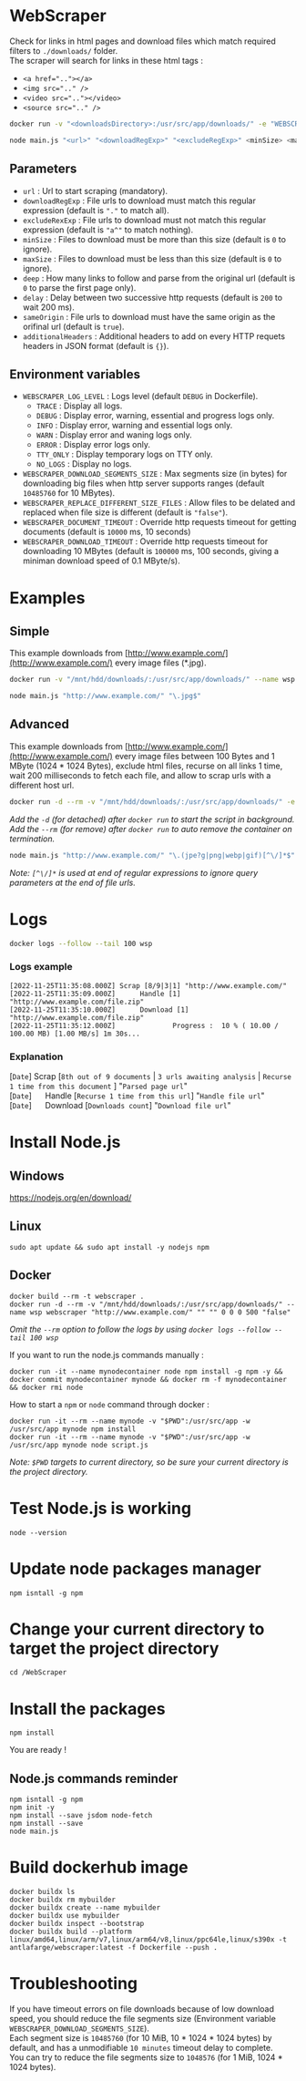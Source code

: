WebScraper
==========

Check for links in html pages and download files which match required filters to `./downloads/` folder.  
The scraper will search for links in these html tags :
- `<a href=".."></a>`
- `<img src=".." />`
- `<video src=".."></video>`
- `<source src=".." />`

```bash
docker run -v "<downloadsDirectory>:/usr/src/app/downloads/" -e "WEBSCRAPER_LOG_LEVEL=DEBUG" --name wsp antlafarge/webscraper "<url>" "<downloadRegExp>" "<excludeRegExp>" <minSize> <maxSize> <deep> <delay> "<sameOrigin>" "<additionalHeaders>"

node main.js "<url>" "<downloadRegExp>" "<excludeRegExp>" <minSize> <maxSize> <deep> <delay> "<sameOrigin>" "<additionalHeaders>"
```

## Parameters

- `url` : Url to start scraping (mandatory).
- `downloadRegExp` : File urls to download must match this regular expression (default is `"."` to match all).
- `excludeRexExp` : File urls to download must not match this regular expression (default is `"a^"` to match nothing).
- `minSize` : Files to download must be more than this size (default is `0` to ignore).
- `maxSize` : Files to download must be less than this size (default is `0` to ignore).
- `deep` : How many links to follow and parse from the original url (default is `0` to parse the first page only).
- `delay` : Delay between two successive http requests (default is `200` to wait 200 ms).
- `sameOrigin` : File urls to download must have the same origin as the orifinal url (default is `true`).
- `additionalHeaders` : Additional headers to add on every HTTP requets headers in JSON format (default is `{}`).

## Environment variables

- `WEBSCRAPER_LOG_LEVEL` : Logs level (default `DEBUG` in Dockerfile).
    - `TRACE` : Display all logs.
    - `DEBUG` : Display error, warning, essential and progress logs only.
    - `INFO` : Display error, warning and essential logs only.
    - `WARN` : Display error and waning logs only.
    - `ERROR` : Display error logs only.
    - `TTY_ONLY` : Display temporary logs on TTY only.
    - `NO_LOGS` : Display no logs.
- `WEBSCRAPER_DOWNLOAD_SEGMENTS_SIZE` : Max segments size (in bytes) for downloading big files when http server supports ranges (default `10485760` for 10 MBytes).
- `WEBSCRAPER_REPLACE_DIFFERENT_SIZE_FILES` : Allow files to be delated and replaced when file size is different (default is `"false"`).
- `WEBSCRAPER_DOCUMENT_TIMEOUT` : Override http requests timeout for getting documents (default is `10000` ms, 10 seconds)
- `WEBSCRAPER_DOWNLOAD_TIMEOUT` : Override http requests timeout for downloading 10 MBytes (default is `100000` ms, 100 seconds, giving a miniman download speed of 0.1 MByte/s).

# Examples

## Simple

This example downloads from [http://www.example.com/](http://www.example.com/) every image files (*.jpg).

```bash
docker run -v "/mnt/hdd/downloads/:/usr/src/app/downloads/" --name wsp antlafarge/webscraper "http://www.example.com/" "\.jpg$"
```

```bash
node main.js "http://www.example.com/" "\.jpg$"
```

## Advanced

This example downloads from [http://www.example.com/](http://www.example.com/) every image files between 100 Bytes and 1 MByte (1024 * 1024 Bytes), exclude html files, recurse on all links 1 time, wait 200 milliseconds to fetch each file, and allow to scrap urls with a different host url.

```bash
docker run -d --rm -v "/mnt/hdd/downloads/:/usr/src/app/downloads/" -e "WEBSCRAPER_LOG_LEVEL=DEBUG" --name wsp antlafarge/webscraper "http://www.example.com/" "\.(jpe?g|png|webp|gif)[^\/]*$" "\.htm(l|l5)?[^\/]*$" 100 1048576 1 200 "true" "{\"Authorization\":\"Basic YWxhZGRpbjpvcGVuc2VzYW1l\"}"
```
*Add the `-d` (for detached) after `docker run` to start the script in background.*  
*Add the `--rm` (for remove) after `docker run` to auto remove the container on termination.*

```bash
node main.js "http://www.example.com/" "\.(jpe?g|png|webp|gif)[^\/]*$" "\.htm(l|l5)?[^\/]*$" 100 1048576 1 200 "true" "{\"Authorization\":\"Basic YWxhZGRpbjpvcGVuc2VzYW1l\"}"
```

*Note: `[^\/]*` is used at end of regular expressions to ignore query parameters at the end of file urls.*

# Logs

```bash
docker logs --follow --tail 100 wsp
```

### Logs example
```log
[2022-11-25T11:35:08.000Z] Scrap [8/9|3|1] "http://www.example.com/"
[2022-11-25T11:35:09.000Z]      Handle [1] "http://www.example.com/file.zip"
[2022-11-25T11:35:10.000Z]      Download [1] "http://www.example.com/file.zip"
[2022-11-25T11:35:12.000Z]              Progress :  10 % ( 10.00 / 100.00 MB) [1.00 MB/s] 1m 30s...
```

### Explanation

[`Date`] Scrap [`8th out of 9 documents` | `3 urls awaiting analysis` | `Recurse 1 time from this document` ] "`Parsed page url`"  
[`Date`] &nbsp;&nbsp;&nbsp;&nbsp; Handle [`Recurse 1 time from this url`] "`Handle file url`"  
[`Date`] &nbsp;&nbsp;&nbsp;&nbsp; Download [`Downloads count`] "`Download file url`"

# Install Node.js

## Windows

https://nodejs.org/en/download/

## Linux

```
sudo apt update && sudo apt install -y nodejs npm
```

## Docker

```
docker build --rm -t webscraper .
docker run -d --rm -v "/mnt/hdd/downloads/:/usr/src/app/downloads/" --name wsp webscraper "http://www.example.com/" "" "" 0 0 0 500 "false"
```
*Omit the `--rm` option to follow the logs by using `docker logs --follow --tail 100 wsp`*

If you want to run the node.js commands manually :
```
docker run -it --name mynodecontainer node npm install -g npm -y && docker commit mynodecontainer mynode && docker rm -f mynodecontainer && docker rmi node
```

How to start a `npm` or `node` command through docker :
```
docker run -it --rm --name mynode -v "$PWD":/usr/src/app -w /usr/src/app mynode npm install
docker run -it --rm --name mynode -v "$PWD":/usr/src/app -w /usr/src/app mynode node script.js
```
*Note: `$PWD` targets to current directory, so be sure your current directory is the project directory.*

# Test Node.js is working

```
node --version
```

# Update node packages manager

```
npm isntall -g npm
```

# Change your current directory to target the project directory

```
cd /WebScraper
```

# Install the packages

```
npm install
```

You are ready !

## Node.js commands reminder

```
npm isntall -g npm
npm init -y
npm install --save jsdom node-fetch
npm install --save
node main.js
```

# Build dockerhub image

```
docker buildx ls
docker buildx rm mybuilder
docker buildx create --name mybuilder
docker buildx use mybuilder
docker buildx inspect --bootstrap
docker buildx build --platform linux/amd64,linux/arm/v7,linux/arm64/v8,linux/ppc64le,linux/s390x -t antlafarge/webscraper:latest -f Dockerfile --push .
```

# Troubleshooting

If you have timeout errors on file downloads because of low download speed, you should reduce the file segments size (Environment variable `WEBSCRAPER_DOWNLOAD_SEGMENTS_SIZE`).  
Each segment size is `10485760` (for 10 MiB, 10 * 1024 * 1024 bytes) by default, and has a unmodifiable `10 minutes` timeout delay to complete.  
You can try to reduce the file segments size to `1048576` (for 1 MiB, 1024 * 1024 bytes).
